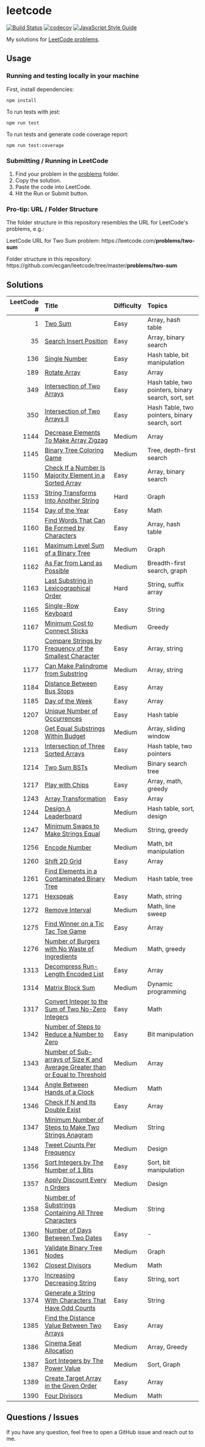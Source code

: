 # leetcode

[![Build Status](https://travis-ci.org/ecgan/leetcode.svg?branch=master)](https://travis-ci.org/ecgan/leetcode) [![codecov](https://codecov.io/gh/ecgan/leetcode/branch/master/graph/badge.svg)](https://codecov.io/gh/ecgan/leetcode)  [![JavaScript Style Guide](https://img.shields.io/badge/code_style-standard-brightgreen.svg)](https://standardjs.com)

My solutions for [LeetCode problems](https://leetcode.com/problemset/all/).

## Usage

### Running and testing locally in your machine

First, install dependencies:

```shell
npm install
```

To run tests with jest:

```shell
npm run test
```

To run tests and generate code coverage report:

```shell
npm run test:coverage
```

### Submitting / Running in LeetCode

1. Find your problem in the [problems](/problems) folder.
2. Copy the solution.
3. Paste the code into LeetCode.
4. Hit the Run or Submit button.

### Pro-tip: URL / Folder Structure

The folder structure in this repository resembles the URL for LeetCode's problems, e.g.:

LeetCode URL for Two Sum problem: https://<span></span>leetcode.com/**problems/two-sum**

Folder structure in this repository: https://<span></span>github.com/ecgan/leetcode/tree/master/**problems/two-sum**

## Solutions

| LeetCode # | Title | Difficulty | Topics |
|-----------:|:------|:-----------|:-------|
| 1 | [Two Sum](/problems/two-sum) | Easy | Array, hash table |
| 35 | [Search Insert Position](/problems/search-insert-position) | Easy | Array, binary search |
| 136 | [Single Number](/problems/single-number) | Easy | Hash table, bit manipulation |
| 189 | [Rotate Array](/problems/rotate-array) | Easy | Array |
| 349 | [Intersection of Two Arrays](/problems/intersection-of-two-arrays) | Easy | Hash table, two pointers, binary search, sort, set |
| 350 | [Intersection of Two Arrays II](/problems/intersection-of-two-arrays-ii) | Easy | Hash Table, two pointers, binary search, sort |
| 1144 | [Decrease Elements To Make Array Zigzag](/problems/decrease-elements-to-make-array-zigzag) | Medium | Array |
| 1145 | [Binary Tree Coloring Game](/problems/binary-tree-coloring-game/) | Medium | Tree, depth-first search |
| 1150 | [Check If a Number Is Majority Element in a Sorted Array](/problems/is-a-a-majority-element) | Easy | Array, binary search |
| 1153 | [String Transforms Into Another String](/problems/string-transforms-into-another-string) | Hard | Graph |
| 1154 | [Day of the Year](/problems/ordinal-number-of-date) | Easy | Math |
| 1160 | [Find Words That Can Be Formed by Characters](/problems/find-words-that-can-be-formed-by-characters) | Easy | Array, hash table |
| 1161 | [Maximum Level Sum of a Binary Tree](/problems/maximum-level-sum-of-a-binary-tree) | Medium | Graph |
| 1162 | [As Far from Land as Possible](/problems/as-far-from-land-as-possible) | Medium | Breadth-first search, graph |
| 1163 | [Last Substring in Lexicographical Order](/problems/last-substring-in-lexicographical-order) | Hard | String, suffix array |
| 1165 | [Single-Row Keyboard](/problems/single-row-keyboard) | Easy | String |
| 1167 | [Minimum Cost to Connect Sticks](/problems/minimum-cost-to-connect-sticks) | Medium | Greedy |
| 1170 | [Compare Strings by Frequency of the Smallest Character](/problems/compare-strings-by-frequency-of-the-smallest-character) | Easy | Array, string |
| 1177 | [Can Make Palindrome from Substring](/problems/can-make-palindrome-from-substring) | Medium | Array, string |
| 1184 | [Distance Between Bus Stops](/problems/distance-between-bus-stops) | Easy | Array |
| 1185 | [Day of the Week](/problems/day-of-the-week) | Easy | Array |
| 1207 | [Unique Number of Occurrences](/problems/unique-number-of-occurrences) | Easy | Hash table |
| 1208 | [Get Equal Substrings Within Budget](/problems/get-equal-substrings-within-budget) | Medium | Array, sliding window |
| 1213 | [Intersection of Three Sorted Arrays](/problems/intersection-of-three-sorted-arrays) | Easy | Hash table, two pointers |
| 1214 | [Two Sum BSTs](/problems/two-sum-bsts) | Medium | Binary search tree |
| 1217 | [Play with Chips](/problems/play-with-chips) | Easy | Array, math, greedy |
| 1243 | [Array Transformation](/problems/array-transformation) | Easy | Array |
| 1244 | [Design A Leaderboard](/problems/design-a-leaderboard) | Medium | Hash table, sort, design |
| 1247 | [Minimum Swaps to Make Strings Equal](/problems/minimum-swaps-to-make-strings-equal) | Medium | String, greedy |
| 1256 | [Encode Number](/problems/encode-number) | Medium | Math, bit manipulation |
| 1260 | [Shift 2D Grid](/problems/shift-2d-grid) | Easy | Array |
| 1261 | [Find Elements in a Contaminated Binary Tree](/problems/find-elements-in-a-contaminated-binary-tree) | Medium | Hash table, tree |
| 1271 | [Hexspeak](/problems/hexspeak) | Easy | Math, string |
| 1272 | [Remove Interval](/problems/remove-interval) | Medium | Math, line sweep |
| 1275 | [Find Winner on a Tic Tac Toe Game](/problems/find-winner-on-a-tic-tac-toe-game) | Easy | Array |
| 1276 | [Number of Burgers with No Waste of Ingredients](/problems/number-of-burgers-with-no-waste-of-ingredients) | Medium | Math, greedy |
| 1313 | [Decompress Run-Length Encoded List](/problems/decompress-run-length-encoded-list) | Easy | Array |
| 1314 | [Matrix Block Sum](/problems/matrix-block-sum) | Medium | Dynamic programming |
| 1317 | [Convert Integer to the Sum of Two No-Zero Integers](/problems/convert-integer-to-the-sum-of-two-no-zero-integers) | Easy | Math |
| 1342 | [Number of Steps to Reduce a Number to Zero](/problems/number-of-steps-to-reduce-a-number-to-zero) | Easy | Bit manipulation |
| 1343 | [Number of Sub-arrays of Size K and Average Greater than or Equal to Threshold](/problems/number-of-sub-arrays-of-size-k-and-average-greater-than-or-equal-to-threshold) | Medium | Array |
| 1344 | [Angle Between Hands of a Clock](/problems/angle-between-hands-of-a-clock) | Medium | Math |
| 1346 | [Check If N and Its Double Exist](/problems/check-if-n-and-its-double-exist) | Easy | Array |
| 1347 | [Minimum Number of Steps to Make Two Strings Anagram](/problems/minimum-number-of-steps-to-make-two-strings-anagram) | Medium | String |
| 1348 | [Tweet Counts Per Frequency](/problems/tweet-counts-per-frequency) | Medium | Design |
| 1356 | [Sort Integers by The Number of 1 Bits](/problems/sort-integers-by-the-number-of-1-bits) | Easy | Sort, bit manipulation |
| 1357 | [Apply Discount Every n Orders](/problems/apply-discount-every-n-orders) | Medium | Design |
| 1358 | [Number of Substrings Containing All Three Characters](/problems/number-of-substrings-containing-all-three-characters) | Medium | String |
| 1360 | [Number of Days Between Two Dates](/problems/number-of-days-between-two-dates) | Easy | - |
| 1361 | [Validate Binary Tree Nodes](/problems/validate-binary-tree-nodes) | Medium | Graph |
| 1362 | [Closest Divisors](/problems/closest-divisors) | Medium | Math |
| 1370 | [Increasing Decreasing String](/problems/increasing-decreasing-string) | Easy | String, sort |
| 1374 | [Generate a String With Characters That Have Odd Counts](/problems/generate-a-string-with-characters-that-have-odd-counts) | Easy | String |
| 1385 | [Find the Distance Value Between Two Arrays](/problems/find-the-distance-value-between-two-arrays) | Easy | Array |
| 1386 | [Cinema Seat Allocation](/problems/cinema-seat-allocation) | Medium | Array, Greedy |
| 1387 | [Sort Integers by The Power Value](/problems/sort-integers-by-the-power-value) | Medium | Sort, Graph |
| 1389 | [Create Target Array in the Given Order](/problems/create-target-array-in-the-given-order) | Easy | Array |
| 1390 | [Four Divisors](/problems/four-divisors) | Medium | Math |

## Questions / Issues

If you have any question, feel free to open a GitHub issue and reach out to me.
